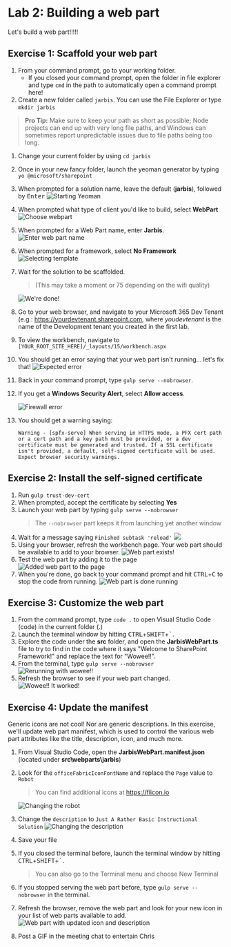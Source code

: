 # Lab 2: Building a web part 

Let's build a web part!!!!!

## Exercise 1: Scaffold your web part

1. From your command prompt, go to your working folder.
    - If you closed your command prompt, open the folder in file explorer and type `cmd` in the path to automatically open a command prompt here!
1. Create a new folder called `jarbis`. You can use the File Explorer or type `mkdir jarbis`

  > **Pro Tip:** Make sure to keep your path as short as possible; Node projects can end up with very long file paths, and Windows can sometimes report unpredictable issues due to file paths being too long.

1. Change your current folder by using `cd jarbis`
1. Once in your new fancy folder, launch the yeoman generator by typing `yo @microsoft/sharepoint`
1. When prompted for a solution name, leave the default (**jarbis**), followed by <kbd>Enter</kbd>
   ![Starting Yeoman](assets/1-3.png)  
1. When prompted what type of client you'd like to build, select **WebPart**
   ![Choose webpart](assets/1-4.png)  
1. When prompted for a Web Part name, enter **Jarbis**.
   ![Enter web part name](assets/1-5.png)  
1. When prompted for a framework, select **No Framework**
   ![Selecting template](assets/1-6.png)  
1. Wait for the solution to be scaffolded.
   > (This may take a moment or 75 depending on the wifi quality)

   ![We're done!](assets/1-7.png)  
1. Go to your web browser, and navigate to your Microsoft 365 Dev Tenant (e.g.: <https://yourdevtenant.sharepoint.com>, where _youdevtenant_ is the name of the Development tenant you created in the first lab.
1. To view the workbench, navigate to `[YOUR_ROOT_SITE_HERE]/_layouts/15/workbench.aspx`
1. You should get an error saying that your web part isn't running... let's fix that!
   ![Expected error](assets/1-10.png)  
1. Back in your command prompt, type `gulp serve --nobrowser`.
1. If you get a **Windows Security Alert**, select **Allow access**.

   ![Firewall error](assets/1-12.png)  
2. You should get a warning saying:

    ```
    Warning - [spfx-serve] When serving in HTTPS mode, a PFX cert path or a cert path and a key path must be provided, or a dev certificate must be generated and trusted. If a SSL certificate isn't provided, a default, self-signed certificate will be used. Expect browser security warnings.
    ```

## Exercise 2: Install the self-signed certificate

1. Run `gulp trust-dev-cert`
1. When prompted, accept the certificate by selecting **Yes**
1. Launch your web part by typing `gulp serve --nobrowser`
   > The `--nobrowser` part keeps it from launching yet another window
1. Wait for a message saying `Finished subtask 'reload'`
   ![](assets/2-4.png)  
1. Using your browser, refresh the workbench page. Your web part should be available to add to your browser.
   ![Web part exists!](assets/2-5.png)  
1. Test the web part by adding it to the page
   ![Added web part to the page](assets/2-6.png)  
1. When you're done, go back to your command prompt and hit <kbd>CTRL</kbd>+<kbd>C</kbd> to stop the code from running.
   ![Web part is done running](assets/2-7.png)  

## Exercise 3: Customize the web part

1. From the command prompt, type `code .` to open Visual Studio Code (code) in the current folder (.)
1. Launch the terminal window by hitting <kbd>CTRL</kbd>+<kbd>SHIFT</kbd>+<kbd>`</kbd>.
1. Explore the code under the **src** folder, and open the **JarbisWebPart.ts** file to try to find in the code where it says "Welcome to SharePoint Framework!" and replace the text for "Wowee!!".
2. From the terminal, type `gulp serve --nobrowser`
   ![Rerunning with wowee!!](assets/3-4.png)  
3. Refresh the browser to see if your web part changed.
   ![Wowee!! It worked!](assets/3-5.png)  

## Exercise 4: Update the manifest

Generic icons are not cool! Nor are generic descriptions. In this exercise, we'll update web part manifest, which is used to control the various web part attributes like the title, description, icon, and much more.

1. From Visual Studio Code, open the **JarbisWebPart.manifest.json** (located under **src\webparts\jarbis**)
1. Look for the `officeFabricIconFontName` and replace the `Page` value to `Robot`
   > You can find additional icons at <https://flicon.io>

   ![Changing the robot](assets/4-1.png)  
1. Change the `description` to `Just A Rather Basic Instructional Solution`
   ![Changing the description](assets/4-3.png)  
1. Save your file
1. If you closed the terminal before, launch the terminal window by hitting <kbd>CTRL</kbd>+<kbd>SHIFT</kbd>+<kbd>`</kbd>.
   > You can also go to the Terminal menu and choose New Terminal
1. If you stopped serving the web part before, type `gulp serve --nobrowser` in the terminal.
1. Refresh the browser, remove the web part and look for your new icon in your list of web parts available to add.
   ![Web part with updated icon and description](assets/4-7.png)  
1. Post a GIF in the meeting chat to entertain Chris
